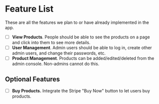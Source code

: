 # Feature List
These are all the features we plan to or have already implemented in the app.

- [ ] **View Products**. People should be able to see the products on a page
  and click into them to see more details.
- [ ] **User Management**. Admin users should be able to log in, create other
  admin users, and change their passwords, etc.
- [ ] **Product Management**. Products can be added/edited/deleted from the
  admin console. Non-admins cannot do this.

## Optional Features
- [ ] **Buy Products.** Integrate the Stripe "Buy Now" button to let users buy
  products.
